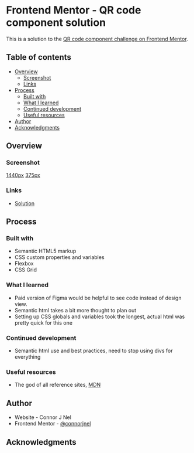 # Frontend Mentor - QR code component solution

This is a solution to the [QR code component challenge on Frontend Mentor](https://www.frontendmentor.io/challenges/qr-code-component-iux_sIO_H).

## Table of contents

- [Overview](#overview)
  - [Screenshot](#screenshot)
  - [Links](#links)
- [Process](#process)
  - [Built with](#built-with)
  - [What I learned](#what-i-learned)
  - [Continued development](#continued-development)
  - [Useful resources](#useful-resources)
- [Author](#author)
- [Acknowledgments](#acknowledgments)

## Overview

### Screenshot

[1440px](./screenshots/screenshot-1440px.png)
[375px](./screenshots/screenshot-375px.png)

### Links

- [Solution](https://connorjnel.github.io/Frontend-Mentor/challenges/newbie/qr-code-component/)

## Process

### Built with

- Semantic HTML5 markup
- CSS custom properties and variables
- Flexbox
- CSS Grid

### What I learned

- Paid version of Figma would be helpful to see code instead of design view.
- Semantic html takes a bit more thought to plan out
- Setting up CSS globals and variables took the longest, actual html was pretty quick for this one

### Continued development

- Semantic html use and best practices, need to stop using divs for everything

### Useful resources

- The god of all reference sites, [MDN](https://developer.mozilla.org/en-US/)

## Author

- Website - Connor J Nel
- Frontend Mentor - [@connorjnel](https://www.frontendmentor.io/profile/connorjnel)

## Acknowledgments
